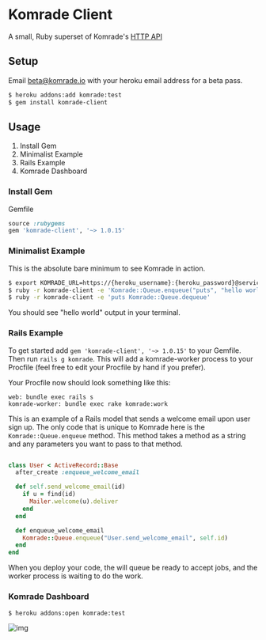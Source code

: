 # Komrade Client

A small, Ruby superset of Komrade's [HTTP API](https://gist.github.com/4641301)

## Setup

Email beta@komrade.io with your heroku email address for a beta pass.

```bash
$ heroku addons:add komrade:test
$ gem install komrade-client
```

## Usage

1. Install Gem
2. Minimalist Example
3. Rails Example
4. Komrade Dashboard

### Install Gem

Gemfile

```ruby
source :rubygems
gem 'komrade-client', '~> 1.0.15'
```

### Minimalist Example ###

This is the absolute bare minimum to see Komrade in action.

```bash
$ export KOMRADE_URL=https://{heroku_username}:{heroku_password}@service.komrade.io
$ ruby -r komrade-client -e 'Komrade::Queue.enqueue("puts", "hello world")'
$ ruby -r komrade-client -e 'puts Komrade::Queue.dequeue'
```

You should see "hello world" output in your terminal.

### Rails Example ###

To get started add  `gem 'komrade-client', '~> 1.0.15'` to your Gemfile. Then run
`rails g komrade`. This will add a komrade-worker process to your Procfile (feel
free to edit your Procfile by hand if you prefer).

Your Procfile now should look something like this:
```
web: bundle exec rails s
komrade-worker: bundle exec rake komrade:work
```

This is an example of a Rails model that sends a welcome email upon user sign up.
The only code that is unique to Komrade here is the `Komrade::Queue.enqueue` method.
This method takes a method as a string and any parameters you want to pass to that method.

```ruby

class User < ActiveRecord::Base
  after_create :enqueue_welcome_email

  def self.send_welcome_email(id)
    if u = find(id)
      Mailer.welcome(u).deliver
    end
  end

  def enqueue_welcome_email
    Komrade::Queue.enqueue("User.send_welcome_email", self.id)
  end
end
```

When you deploy your code, the will queue be ready to accept jobs, and the worker process
is waiting to do the work.


### Komrade Dashboard

```bash
$ heroku addons:open komrade:test
```

![img](http://f.cl.ly/items/0G3f0B2J3J40451h0k3I/Screen%20Shot%202013-01-27%20at%2010.41.53%20PM.png)
